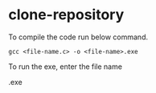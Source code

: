 # clone-repository

To compile the code run below command.

`gcc <file-name.c> -o <file-name>.exe`

To run the exe, enter the file name

<file-name>.exe
